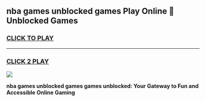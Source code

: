
## nba games unblocked games Play Online 👋 Unblocked Games
<h3>
<a href="https://premium.freeplayer.one?title=nba_games_unblocked_games&ref=19F">CLICK TO PLAY</a></h3>
<hr>

<h3>
<a href="https://premium.freeplayer.one?title=nba_games_unblocked_games&ref=19F">CLICK 2 PLAY</a>
  
</h3>

<a href="https://premium.freeplayer.one?title=nba_games_unblocked_games&ref=19F"><img src="https://clearcache.store/games.png"></a>


**nba games unblocked games games unblocked: Your Gateway to Fun and Accessible Online Gaming**
